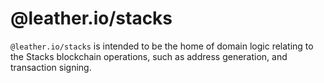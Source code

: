 # @leather.io/stacks

`@leather.io/stacks` is intended to be the home of domain logic relating to the Stacks blockchain operations, such as address generation, and transaction signing.
